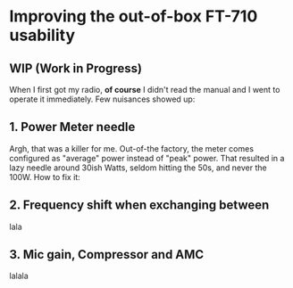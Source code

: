 # Improving the out-of-box FT-710 usability

## WIP (Work in Progress)

When I first got my radio, **of course** I didn't read the manual and I went to operate it immediately. Few nuisances showed up:

## 1. Power Meter needle
Argh, that was a killer for me. Out-of-the factory, the meter comes configured as "average" power instead of "peak" power. That resulted in a lazy needle around 30ish Watts, seldom hitting the 50s, and never the 100W. How to fix it:

## 2. Frequency shift when exchanging between 
lala

## 3. Mic gain, Compressor and AMC
lalala
